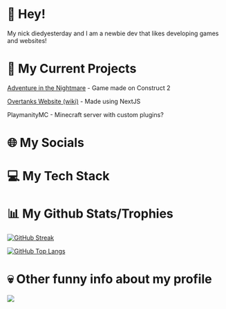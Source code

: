# 👋 Hey!
My nick diedyesterday and I am a newbie dev that likes developing games and websites!
# 🤔 My Current Projects
[Adventure in the Nightmare](https://github.com/AITNTeam) - Game made on Construct 2

[Overtanks Website (wiki)](https://Overtanks.com/wiki) - Made using NextJS

PlaymanityMC - Minecraft server with custom plugins?
# 🌐 My Socials
# 💻 My Tech Stack
# 📊 My Github Stats/Trophies
[![GitHub Streak](https://github-readme-streak-stats.herokuapp.com?user=diedyesterdaywashere&theme=java-dark&hide_border=true&border_radius=3)](https://git.io/streak-stats)

[![GitHub Top Langs](https://github-readme-stats.vercel.app/api/top-langs/?username=diedyesterdaywashere&theme=java-dark&hide_border=false&include_all_commits=true&count_private=false)](https://github.com/anuraghazra/github-readme-stats)
# 💀 Other funny info about my profile
[![](https://visitcount.itsvg.in/api?id=diedyesterdaywashere&label=Profile%20Views&icon=2&pretty=false)](https://visitcount.itsvg.in)

